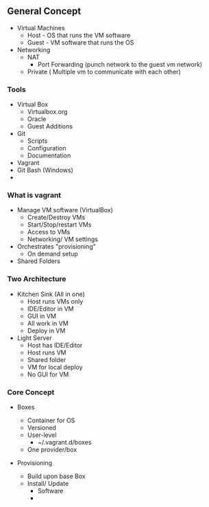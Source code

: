 ## General Concept

 - Virtual Machines 
	 - Host - OS that runs the VM software
	 - Guest - VM software that runs the OS
- Networking 
	- NAT 
		- Port Forwarding (punch network to the guest vm network)
	- Private ( Multiple vm to communicate with each other)

### Tools

 - Virtual Box 
	 - Virtualbox.org
	 - Oracle
	 - Guest Additions
 - Git 
	 - Scripts
	 - Configuration
	 - Documentation
 - Vagrant 
 - Git Bash (Windows)
 - 
### What is vagrant
 - Manage VM software (VirtualBox)
	 - Create/Destroy VMs
	 - Start/Stop/restart VMs
	 - Access to VMs
	 - Networking/ VM settings
- Orchestrates "provisioning"
	- On demand setup
- Shared Folders

### Two Architecture

 - Kitchen Sink (All in one)
	 - Host runs VMs only
	 - IDE/Editor in VM
	 - GUI in VM
	 - All work in VM
	 - Deploy in VM
 - Light Server
	 - Host has IDE/Editor
	 - Host runs VM
	 - Shared folder
	 - VM for local deploy
	 - No GUI for VM

### Core Concept

 - Boxes
	 - Container for OS
	 - Versioned
	 - User-level
		- ~/.vagrant.d/boxes
	- One provider/box
	
 - Provisioning
	 - Build upon base Box
	 - Install/ Update
		 - Software
		 - 

<!--stackedit_data:
eyJoaXN0b3J5IjpbMTkwMTA2NDAwOSwtMzMxNTg2NDM1XX0=
-->